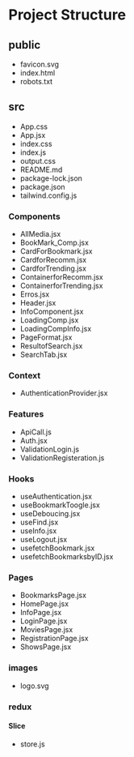 # Project Structure

## public
- favicon.svg
- index.html
- robots.txt

## src
- App.css
- App.jsx
- index.css
- index.js
- output.css
- README.md
- package-lock.json
- package.json
- tailwind.config.js

### Components
- AllMedia.jsx
- BookMark_Comp.jsx
- CardForBookmark.jsx
- CardforRecomm.jsx
- CardforTrending.jsx
- ContainerforRecomm.jsx
- ContainerforTrending.jsx
- Erros.jsx
- Header.jsx
- InfoComponent.jsx
- LoadingComp.jsx
- LoadingCompInfo.jsx
- PageFormat.jsx
- ResultofSearch.jsx
- SearchTab.jsx

### Context
- AuthenticationProvider.jsx

### Features
- ApiCall.js
- Auth.jsx
- ValidationLogin.js
- ValidationRegisteration.js

### Hooks
- useAuthentication.jsx
- useBookmarkToogle.jsx
- useDeboucing.jsx
- useFind.jsx
- useInfo.jsx
- useLogout.jsx
- usefetchBookmark.jsx
- usefetchBookmarksbyID.jsx

### Pages
- BookmarksPage.jsx
- HomePage.jsx
- InfoPage.jsx
- LoginPage.jsx
- MoviesPage.jsx
- RegistrationPage.jsx
- ShowsPage.jsx

### images
- logo.svg

### redux
#### Slice
- store.js
